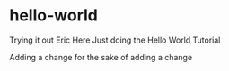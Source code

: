 # hello-world
Trying it out
Eric Here
Just doing the Hello World Tutorial

Adding a change for the sake of adding a change
